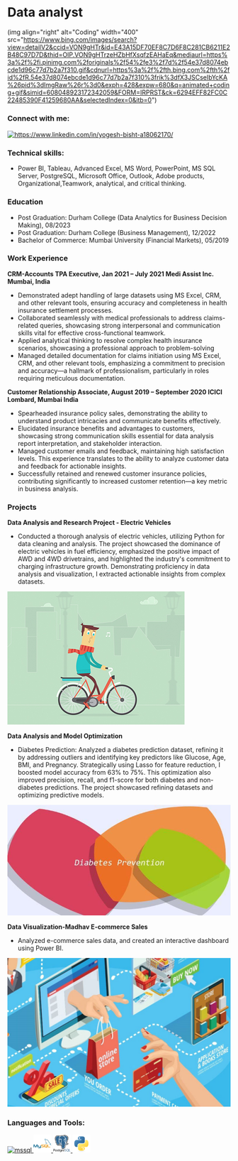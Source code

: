 # Data analyst

(img align="right" alt="Coding" width="400" src="https://www.bing.com/images/search?view=detailV2&ccid=VON9gHTr&id=E43A15DF70EF8C7D6F8C281CB6211E2B48C97D7D&thid=OIP.VON9gHTrzeHZbHfXsqfzEAHaEq&mediaurl=https%3a%2f%2fi.pinimg.com%2foriginals%2f54%2fe3%2f7d%2f54e37d8074ebcde1d96c77d7b2a7f310.gif&cdnurl=https%3a%2f%2fth.bing.com%2fth%2fid%2fR.54e37d8074ebcde1d96c77d7b2a7f310%3frik%3dfX3JSCseIbYcKA%26pid%3dImgRaw%26r%3d0&exph=428&expw=680&q=animated+coding+gif&simid=608048923172342059&FORM=IRPRST&ck=6294EFF82FC0C22485390F41259680AA&selectedIndex=0&itb=0")
<h3 align="left">Connect with me:</h3>
<p align="left">
<a href="https://linkedin.com/in/https://www.linkedin.com/in/yogesh-bisht-a18062170/" target="blank"><img align="center" src="https://raw.githubusercontent.com/rahuldkjain/github-profile-readme-generator/master/src/images/icons/Social/linked-in-alt.svg" alt="https://www.linkedin.com/in/yogesh-bisht-a18062170/" height="30" width="40" /></a>
</p>

### Technical skills:
- Power BI, Tableau, Advanced Excel, MS Word, PowerPoint, MS SQL Server, PostgreSQL, Microsoft Office, Outlook, Adobe products, Organizational,Teamwork, analytical, and critical thinking.

### Education
- Post Graduation: Durham College (Data Analytics for Business Decision Making), 08/2023
- Post Graduation: Durham College (Business Management), 12/2022
- Bachelor of Commerce: Mumbai University (Financial Markets), 05/2019

### Work Experience
**CRM-Accounts TPA Executive, Jan 2021 – July 2021
Medi Assist Inc. Mumbai, India** 

- Demonstrated adept handling of large datasets using MS Excel, CRM, and other relevant tools, ensuring accuracy and completeness in health insurance settlement processes.
- Collaborated seamlessly with medical professionals to address claims-related queries, showcasing strong interpersonal and communication skills vital for effective cross-functional teamwork.
- Applied analytical thinking to resolve complex health insurance scenarios, showcasing a professional approach to problem-solving
- Managed detailed documentation for claims initiation using MS Excel, CRM, and other relevant tools, emphasizing a commitment to precision and accuracy—a hallmark of professionalism, particularly in roles requiring 
  meticulous documentation.

**Customer Relationship Associate, August 2019 – September 2020 ICICI Lombard, Mumbai India** 
- Spearheaded insurance policy sales, demonstrating the ability to understand product intricacies and communicate benefits effectively.
- Elucidated insurance benefits and advantages to customers, showcasing strong communication skills essential for data analysis report interpretation, and stakeholder interaction.
- Managed customer emails and feedback, maintaining high satisfaction levels. This experience translates to the ability to analyze customer data and feedback for actionable insights.
- Successfully retained and renewed customer insurance policies, contributing significantly to increased customer retention—a key metric in business analysis.

### Projects
**Data Analysis and Research Project - Electric Vehicles**
- Conducted a thorough analysis of electric vehicles, utilizing Python for data cleaning and analysis. The project showcased the dominance of electric vehicles in fuel efficiency, emphasized the positive impact of AWD and 4WD drivetrains, and highlighted the industry's commitment to charging infrastructure growth. Demonstrating proficiency in data analysis and visualization, I extracted actionable insights from complex datasets.
  
![Electric_vehicle](/assets_image/bikebat.jpg)


**Data Analysis and Model Optimization**
- Diabetes Prediction: Analyzed a diabetes prediction dataset, refining it by addressing outliers and identifying key predictors like Glucose, Age, BMI, and Pregnancy. Strategically using Lasso for feature reduction, I boosted model accuracy from 63% to 75%. This optimization also improved precision, recall, and f1-score for both diabetes and non-diabetes predictions. The project showcased refining datasets and optimizing predictive models.
  
![Diabetes_Prediction](/assets_image/diabetes_prevention.png)


**Data Visualization-Madhav E-commerce Sales**
- Analyzed e-commerce sales data, and created an interactive dashboard using Power BI.

![E-commerce](/assets_image/e-commerce.jpg)

<h3 align="left">Languages and Tools:</h3>
<p align="left"> <a href="https://www.microsoft.com/en-us/sql-server" target="_blank" rel="noreferrer"> <img src="https://www.svgrepo.com/show/303229/microsoft-sql-server-logo.svg" alt="mssql" width="40" height="40"/> </a> <a href="https://www.mysql.com/" target="_blank" rel="noreferrer"> <img src="https://raw.githubusercontent.com/devicons/devicon/master/icons/mysql/mysql-original-wordmark.svg" alt="mysql" width="40" height="40"/> </a> <a href="https://www.postgresql.org" target="_blank" rel="noreferrer"> <img src="https://raw.githubusercontent.com/devicons/devicon/master/icons/postgresql/postgresql-original-wordmark.svg" alt="postgresql" width="40" height="40"/> </a> <a href="https://www.python.org" target="_blank" rel="noreferrer"> <img src="https://raw.githubusercontent.com/devicons/devicon/master/icons/python/python-original.svg" alt="python" width="40" height="40"/> </a> </p>
